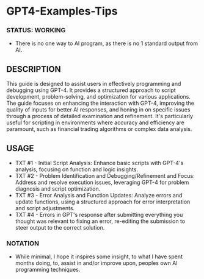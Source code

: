 # GPT4-Examples-Tips

### STATUS: WORKING
- There is no one way to AI program, as there is no 1 standard output from AI.

## DESCRIPTION
This guide is designed to assist users in effectively programming and debugging using GPT-4. It provides a structured approach to script development, problem-solving, and optimization for various applications. The guide focuses on enhancing the interaction with GPT-4, improving the quality of inputs for better AI responses, and honing in on specific issues through a process of detailed examination and refinement. It's particularly useful for scripting in environments where accuracy and efficiency are paramount, such as financial trading algorithms or complex data analysis.

## USAGE
- TXT #1 - Initial Script Analysis: Enhance basic scripts with GPT-4's analysis, focusing on function and logic insights.
- TXT #2 - Problem Identification and Debugging/Refinement and Focus: Address and resolve execution issues, leveraging GPT-4 for problem diagnosis and script optimization.
- TXT #3 - Error Analysis and Function Updates: Analyze errors and update functions, using a structured approach for error interpretation and script adjustments.
- TXT #4 - Errors in GPT's response after submitting everything you thought was relevant to fixing an error, re-editing the submission to steer output to the correct solution. 


### NOTATION
-  While minimal, I hope it inspires some insight, to what I have spent months doing, to, assist in and/or improve upon, peoples own AI programming techniques.
